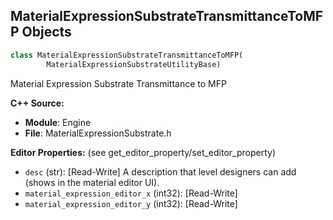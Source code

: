 ## MaterialExpressionSubstrateTransmittanceToMFP Objects

```python
class MaterialExpressionSubstrateTransmittanceToMFP(
        MaterialExpressionSubstrateUtilityBase)
```

Material Expression Substrate Transmittance to MFP

**C++ Source:**

- **Module**: Engine
- **File**: MaterialExpressionSubstrate.h

**Editor Properties:** (see get_editor_property/set_editor_property)

- ``desc`` (str):  [Read-Write] A description that level designers can add (shows in the material editor UI).
- ``material_expression_editor_x`` (int32):  [Read-Write]
- ``material_expression_editor_y`` (int32):  [Read-Write]

<a id="unreal.MaterialExpressionStrataTransmittanceToMFP"></a>